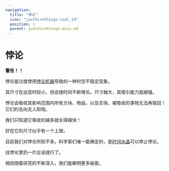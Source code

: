 ```yaml
---
navigation:
  title: "悖论"
  icon: "justdirethings:coal_t4"
  position: 1
  parent: justdirethings:misc.md
---
```


# 悖论

**警告！！**

悖论是过度使用[悖论机器](./mach_paradox.md)导致的一种时空不稳定现象。

其尺寸在出现时较小，但会随时间不断增长。尺寸越大，其吸引能力就越强。

悖论会吸收其影响范围内所有方块、物品，以及实体。被吸收的事物无法再取回！它们的去向无人知晓。

我们只知道它吸收的越多就长得越快！

好在它的尺寸似乎有一个上限。

目前我们对悖论所知不多。科学家们唯一能确定的，是[时间水晶](./res_time_crystal.md)可以停止悖论。

往悖论里扔一片应该就行了。

相信随着研究的不断深入，我们能解明更多秘密。

